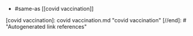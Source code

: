 - #same-as [[covid vaccination]]

[//begin]: # "Autogenerated link references for markdown compatibility"
[covid vaccination]: covid vaccination.md "covid vaccination"
[//end]: # "Autogenerated link references"